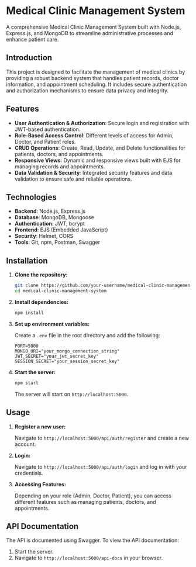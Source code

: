 # Medical Clinic Management System

A comprehensive Medical Clinic Management System built with Node.js, Express.js, and MongoDB to streamline administrative processes and enhance patient care.

## Introduction

This project is designed to facilitate the management of medical clinics by providing a robust backend system that handles patient records, doctor information, and appointment scheduling. It includes secure authentication and authorization mechanisms to ensure data privacy and integrity.

## Features

- **User Authentication & Authorization**: Secure login and registration with JWT-based authentication.
- **Role-Based Access Control**: Different levels of access for Admin, Doctor, and Patient roles.
- **CRUD Operations**: Create, Read, Update, and Delete functionalities for patients, doctors, and appointments.
- **Responsive Views**: Dynamic and responsive views built with EJS for managing records and appointments.
- **Data Validation & Security**: Integrated security features and data validation to ensure safe and reliable operations.

## Technologies

- **Backend**: Node.js, Express.js
- **Database**: MongoDB, Mongoose
- **Authentication**: JWT, bcrypt
- **Frontend**: EJS (Embedded JavaScript)
- **Security**: Helmet, CORS
- **Tools**: Git, npm, Postman, Swagger

## Installation

1. **Clone the repository:**

    ```bash
    git clone https://github.com/your-username/medical-clinic-management-system.git
    cd medical-clinic-management-system
    ```

2. **Install dependencies:**

    ```bash
    npm install
    ```

3. **Set up environment variables:**

    Create a `.env` file in the root directory and add the following:

    ```plaintext
    PORT=5000
    MONGO_URI="your_mongo_connection_string"
    JWT_SECRET="your_jwt_secret_key"
    SESSION_SECRET="your_session_secret_key"
    ```

4. **Start the server:**

    ```bash
    npm start
    ```

    The server will start on `http://localhost:5000`.

## Usage

1. **Register a new user:**

    Navigate to `http://localhost:5000/api/auth/register` and create a new account.

2. **Login:**

    Navigate to `http://localhost:5000/api/auth/login` and log in with your credentials.

3. **Accessing Features:**

    Depending on your role (Admin, Doctor, Patient), you can access different features such as managing patients, doctors, and appointments.

## API Documentation

The API is documented using Swagger. To view the API documentation:

1. Start the server.
2. Navigate to `http://localhost:5000/api-docs` in your browser.
